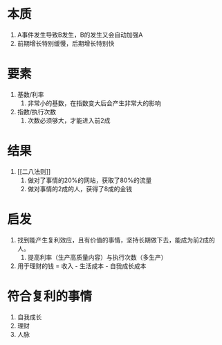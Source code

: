# 本质
1. A事件发生导致B发生，B的发生又会自动加强A
2. 前期增长特别缓慢，后期增长特别快
# 要素
1. 基数/利率
	1. 非常小的基数，在指数变大后会产生非常大的影响
2. 指数/执行次数
	1. 次数必须够大，才能进入前2成
# 结果
1. [[二八法则]]
	1. 做对了事情的20%的网站，获取了80%的流量
	2. 做对事情的2成的人，获得了8成的金钱
# 启发
1. 找到能产生复利效应，且有价值的事情，坚持长期做下去，能成为前2成的人。
	1. 提高利率（生产高质量内容）与执行次数（多生产）
2. 用于理财的钱 = 收入 - 生活成本 - 自我成长成本
# 符合复利的事情
1. 自我成长
2. 理财
3. 人脉